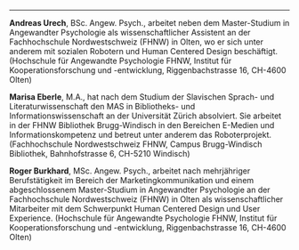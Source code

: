 ---
**Andreas Urech**, BSc. Angew. Psych., arbeitet neben dem Master-Studium in Angewandter Psychologie als wissenschaftlicher Assistent an der Fachhochschule Nordwestschweiz (FHNW) in Olten, wo er sich unter anderem mit sozialen Robotern und Human Centered Design beschäftigt.
(Hochschule für Angewandte Psychologie FHNW, Institut für Kooperationsforschung und -entwicklung, Riggenbachstrasse 16, CH-4600 Olten)

**Marisa Eberle**, M.A., hat nach dem Studium der Slavischen Sprach- und Literaturwissenschaft den MAS in Bibliotheks- und Informationswissenschaft an der Universität Zürich absolviert. Sie arbeitet in der FHNW Bibliothek Brugg-Windisch in den Bereichen E-Medien und Informationskompetenz und betreut unter anderem das Roboterprojekt.
(Fachhochschule Nordwestschweiz FHNW, Campus Brugg-Windisch Bibliothek, Bahnhofstrasse 6, CH-5210 Windisch)

**Roger Burkhard**, MSc. Angew. Psych., arbeitet nach mehrjähriger Berufstätigkeit im Bereich der Marketingkommunikation und einem abgeschlossenem Master-Studium in Angewandter Psychologie an der Fachhochschule Nordwestschweiz (FHNW) in Olten als wissenschaftlicher Mitarbeiter mit dem Schwerpunkt Human Centered Design und User Experience.
(Hochschule für Angewandte Psychologie FHNW, Institut für Kooperationsforschung und -entwicklung, Riggenbachstrasse 16, CH-4600 Olten)